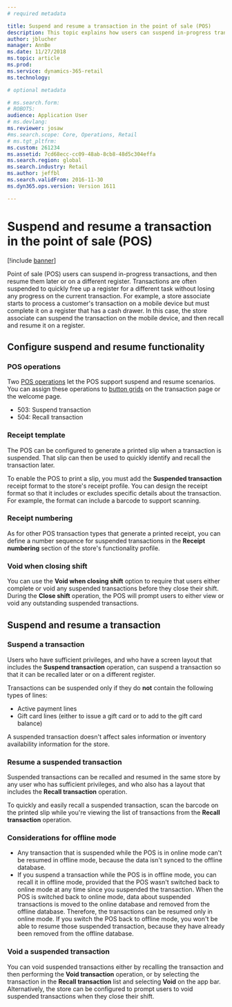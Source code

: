 ```yaml
---
# required metadata

title: Suspend and resume a transaction in the point of sale (POS)
description: This topic explains how users can suspend in-progress transactions and then resume them later or on a different register by using Dynamics 365 Commerce.
author: jblucher
manager: AnnBe
ms.date: 11/27/2018
ms.topic: article
ms.prod: 
ms.service: dynamics-365-retail
ms.technology: 

# optional metadata

# ms.search.form: 
# ROBOTS: 
audience: Application User
# ms.devlang: 
ms.reviewer: josaw
#ms.search.scope: Core, Operations, Retail
# ms.tgt_pltfrm: 
ms.custom: 261234
ms.assetid: 7cd68ecc-cc09-48ab-8cb8-48d5c304effa
ms.search.region: global
ms.search.industry: Retail
ms.author: jeffbl
ms.search.validFrom: 2016-11-30
ms.dyn365.ops.version: Version 1611

---
```


# Suspend and resume a transaction in the point of sale (POS)

[!include [banner](includes/banner.md)]


Point of sale (POS) users can suspend in-progress transactions, and then resume them later or on a different register. Transactions are often suspended to quickly free up a register for a different task without losing any progress on the current transaction. For example, a store associate starts to process a customer's transaction on a mobile device but must complete it on a register that has a cash drawer. In this case, the store associate can suspend the transaction on the mobile device, and then recall and resume it on a register.

## Configure suspend and resume functionality

### POS operations

Two [POS operations](pos-operations.md) let the POS support suspend and resume scenarios. You can assign these operations to [button grids](pos-screen-layouts.md) on the transaction page or the welcome page.

- 503: Suspend transaction
- 504: Recall transaction

### Receipt template

The POS can be configured to generate a printed slip when a transaction is suspended. That slip can then be used to quickly identify and recall the transaction later.

To enable the POS to print a slip, you must add the **Suspended transaction** receipt format to the store's receipt profile. You can design the receipt format so that it includes or excludes specific details about the transaction. For example, the format can include a barcode to support scanning.

### Receipt numbering

As for other POS transaction types that generate a printed receipt, you can define a number sequence for suspended transactions in the **Receipt numbering** section of the store's functionality profile.

### Void when closing shift

You can use the **Void when closing shift** option to require that users either complete or void any suspended transactions before they close their shift. During the **Close shift** operation, the POS will prompt users to either view or void any outstanding suspended transactions.

## Suspend and resume a transaction

### Suspend a transaction

Users who have sufficient privileges, and who have a screen layout that includes the **Suspend transaction** operation, can suspend a transaction so that it can be recalled later or on a different register.

Transactions can be suspended only if they do **not** contain the following types of lines:

- Active payment lines
- Gift card lines (either to issue a gift card or to add to the gift card balance)

A suspended transaction doesn't affect sales information or inventory availability information for the store.

### Resume a suspended transaction

Suspended transactions can be recalled and resumed in the same store by any user who has sufficient privileges, and who also has a layout that includes the **Recall transaction** operation.

To quickly and easily recall a suspended transaction, scan the barcode on the printed slip while you're viewing the list of transactions from the **Recall transaction** operation.

### Considerations for offline mode

- Any transaction that is suspended while the POS is in online mode can't be resumed in offline mode, because the data isn't synced to the offline database.
- If you suspend a transaction while the POS is in offline mode, you can recall it in offline mode, provided that the POS wasn't switched back to online mode at any time since you suspended the transaction. When the POS is switched back to online mode, data about suspended transactions is moved to the online database and removed from the offline database. Therefore, the transactions can be resumed only in online mode. If you switch the POS back to offline mode, you won't be able to resume those suspended transaction, because they have already been removed from the offline database.

### Void a suspended transaction

You can void suspended transactions either by recalling the transaction and then performing the **Void transaction** operation, or by selecting the transaction in the **Recall transaction** list and selecting **Void** on the app bar. Alternatively, the store can be configured to prompt users to void suspended transactions when they close their shift.
